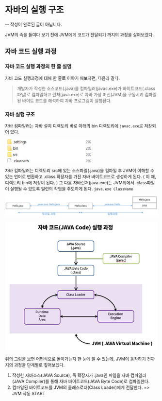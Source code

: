# 자바의 실행 구조

-- 작성이 완료된 글이 아닙니다.

JVM의 속을 들여다 보기 전에 JVM에게 코드가 전달되기 까지의 과정을 살펴보겠다.

## 자바 코드 실행 과정

### 자바 코드 실행 과정의 한 줄 설명

자바 코드 실행과정에 대해 한 줄로 이야기 해보자면, 다음과 같다.

> 개발자가 작성한 소스코드(.java)를 컴파일러(javac.exe)가 바이트코드(.class 파일)로 컴파일하고 런처(java.exe)로 자바 가상 머신(JVM)을 구동시켜 컴파일된 바이트 코드를 해석하여 자바 프로그램이 실행된다.

### 자바 실행 구조

자바 컴파일러는 자바 설치 디렉토리 바로 아래의 bin 디렉토리에 `javac.exe`로 저장되어 있다.

![java1](images/java1.PNG)

자바 컴파일러는 디렉토리 src에 있는 소스파일(.java)을 컴파일 후 JVM이 이해할 수 있는 언어로 변환하고 .class 확장자를 가진 자바 바이트코드로 생성하게 된다. ( 이 때, 디렉토리 bin에 저장이 된다. )
그 다음 자바런처(java.exe)는 JVM위에서 .class파일이 실행될 수 있도록 일련의 작업을 주도하게 된다. `java.exe ClassName`

![java1](images/javacode2.PNG)

![javacode](images/javacode1.png)

위의 그림을 보면 어떤식으로 돌아가는지 한 눈에 알 수 있는데, JVM이 동작하기 전까지의 과정을 단계별로 짚어보겠다.

1. 작성한 자바소스(JAVA Source), 즉 확장자가 .java인 파일을 자바 컴파일러(JAVA Compiler)를 통해 자바 바이트코드(JAVA Byte Code)로 컴파일한다.
2. 컴파일된 바이트코드를 JVM의 클래스로더(Class Loader)에게 전달한다. => JVM 작동 START